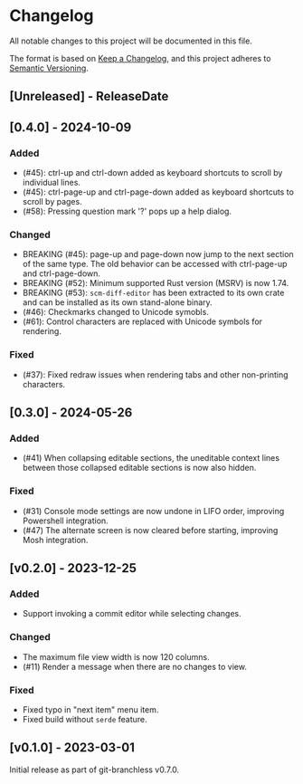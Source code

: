 # Changelog

All notable changes to this project will be documented in this file.

The format is based on [Keep a Changelog](https://keepachangelog.com/en/1.0.0/),
and this project adheres to [Semantic Versioning](https://semver.org/spec/v2.0.0.html).

<!-- next-header -->
## [Unreleased] - ReleaseDate

## [0.4.0] - 2024-10-09

### Added

- (#45): ctrl-up and ctrl-down added as keyboard shortcuts to scroll by individual lines.
- (#45): ctrl-page-up and ctrl-page-down added as keyboard shortcuts to scroll by pages.
- (#58): Pressing question mark '?' pops up a help dialog.

### Changed

- BREAKING (#45): page-up and page-down now jump to the next section of the same type. The old behavior can be accessed with ctrl-page-up and ctrl-page-down.
- BREAKING (#52): Minimum supported Rust version (MSRV) is now 1.74.
- BREAKING (#53): `scm-diff-editor` has been extracted to its own crate and can be installed as its own stand-alone binary.
- (#46): Checkmarks changed to Unicode symobls.
- (#61): Control characters are replaced with Unicode symbols for rendering.

### Fixed

- (#37): Fixed redraw issues when rendering tabs and other non-printing characters.

## [0.3.0] - 2024-05-26

### Added

- (#41) When collapsing editable sections, the uneditable context lines between those collapsed editable sections is now also hidden.

### Fixed

- (#31) Console mode settings are now undone in LIFO order, improving Powershell integration.
- (#47) The alternate screen is now cleared before starting, improving Mosh integration.

## [v0.2.0] - 2023-12-25

### Added

- Support invoking a commit editor while selecting changes.

### Changed

- The maximum file view width is now 120 columns.
- (#11) Render a message when there are no changes to view.

### Fixed

- Fixed typo in "next item" menu item.
- Fixed build without `serde` feature.

## [v0.1.0] - 2023-03-01

Initial release as part of git-branchless v0.7.0.
